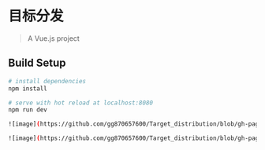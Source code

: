 # 目标分发

> A Vue.js project

## Build Setup

``` bash
# install dependencies
npm install

# serve with hot reload at localhost:8080
npm run dev

![image](https://github.com/gg870657600/Target_distribution/blob/gh-pages/src/img/login.jpg)

![image](https://github.com/gg870657600/Target_distribution/blob/gh-pages/src/img/main.jpg)
